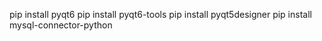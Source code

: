 pip install pyqt6
pip install pyqt6-tools
pip install pyqt5designer
pip install mysql-connector-python
